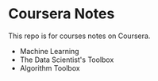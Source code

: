 <!--
 * @Author: Cancan Huang
 * @Date: 2020-09-17 00:58:11
 * @LastEditTime: 2020-09-17 00:58:20
-->
# Coursera Notes
This repo is for courses notes on Coursera.
- Machine Learning 
- The Data Scientist's Toolbox
- Algorithm Toolbox